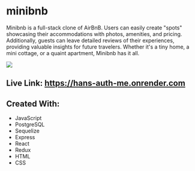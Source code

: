 # minibnb
Minibnb is a full-stack clone of AirBnB. Users can easily create "spots" showcasing their accommodations with photos, amenities, and pricing. Additionally, guests can leave detailed reviews of their experiences, providing valuable insights for future travelers.  Whether it's a tiny home, a mini cottage, or a quaint apartment, Minibnb has it all.

<img src="https://i.imgur.com/zpfiDry.png"></img>
## Live Link: https://hans-auth-me.onrender.com

## Created With: 
  - JavaScript
  - PostgreSQL
  - Sequelize
  - Express
  - React
  - Redux
  - HTML
  - CSS








